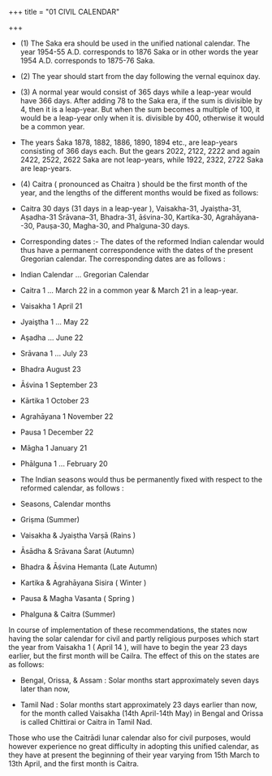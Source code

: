 +++
title = "01 CIVIL CALENDAR"

+++



- (1) The Saka era should be used in the unified national calendar. The year 1954-55 A.D. corresponds to 1876 Saka or in other words the year 1954 A.D. corresponds to 1875-76 Saka. 

- (2) The year should start from the day following the vernal equinox day. 

- (3) A normal year would consist of 365 days while a leap-year would have 366 days. After adding 78 to the Saka era, if the sum is divisible by 4, then it is a leap-year. But when the sum becomes a multiple of 100, it would be a leap-year only when it is. divisible by 400, otherwise it would be a common year. 

- The years Śaka 1878, 1882, 1886, 1890, 1894 etc., are leap-years consisting of 366 days each. But the gears 2022, 2122, 2222 and again 2422, 2522, 2622 Saka are not leap-years, while 1922, 2322, 2722 Saka are leap-years. 

- (4) Caitra ( pronounced as Chaitra ) should be the first month of the year, and the lengths of the different months would be fixed as follows: 

- Caitra 30 days (31 days in a leap-year ), Vaisakha-31, Jyaiṣtha-31, Aṣadha-31 Śrāvana–31, Bhadra-31, āśvina-30, Kartika-30, Agrahāyana--30, Pauṣa-30, Magha-30, and Phalguna-30 days.

- Corresponding dates :- The dates of the reformed Indian calendar would thus have a permanent correspondence with the dates of the present Gregorian calendar. The corresponding dates are as follows :

- Indian Calendar ... Gregorian Calendar 

- Caitra 1 ... March 22 in a common year & March 21 in a leap-year. 

- Vaisakha 1 April 21

- Jyaiştha 1 ... May 22

- Aşadha ... June 22

- Srāvana 1 ... July 23

- Bhadra August 23

- Āśvina 1 September 23 

- Kārtika 1 October 23 

- Agrahāyana 1 November 22

- Pausa 1 December 22 

- Māgha 1 January 21

- Phālguna 1 ... February 20 

- The Indian seasons would thus be permanently fixed with respect to the reformed calendar, as follows : 

- Seasons, Calendar months 

- Griṣma (Summer) 

- Vaisakha & Jyaiṣtha Varṣā (Rains ) 

- Āsādha & Srāvana Śarat (Autumn) 

- Bhadra & Āśvina Hemanta (Late Autumn)

- Kartika & Agrahāyana Sisira ( Winter ) 

- Pausa & Magha Vasanta ( Spring ) 

- Phalguna & Caitra (Summer) 

In course of implementation of these recommendations, the states now having the solar calendar for civil and partly religious purposes which start the year from Vaisakha 1 ( April 14 ), will have to begin the year 23 days earlier, but the first month will be Cailra. The effect of this on the states are as follows: 



- Bengal, Orissa, & Assam : Solar months start approximately seven days later than now, 

- Tamil Nad : Solar months start approximately 23 days earlier than now, for the month called Vaisakha (14th April-14th May) in Bengal and Orissa is called Chittirai or Caitra in Tamil Nad. 

Those who use the Caitrādi lunar calendar also for civil purposes, would however experience no great difficulty in adopting this unified calendar, as they have at present the beginning of their year varying from 15th March to 13th April, and the first month is Caitra. 


